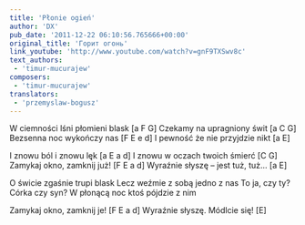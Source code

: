 ```yaml
---
title: 'Płonie ogień'
author: 'DX'
pub_date: '2011-12-22 06:10:56.765666+00:00'
original_title: 'Горит огонь'
link_youtube: 'http://www.youtube.com/watch?v=gnF9TXSwv8c'
text_authors:
 - 'timur-mucurajew'
composers:
 - 'timur-mucurajew'
translators:
 - 'przemyslaw-bogusz'
---
```


W ciemności lśni płomieni blask [a F G]
Czekamy na upragniony świt [a C G]
Bezsenna noc wykończy nas [F E e d]
I pewność że nie przyjdzie nikt [a E]

I znowu ból i znowu lęk [a E a d]
I znowu w oczach twoich śmierć [C G]
Zamykaj okno, zamknij już! [F E a d]
Wyraźnie słyszę – jest tuż, tuż... [a E]

O świcie zgaśnie trupi blask
Lecz weźmie z sobą jedno z nas
To ja, czy ty? Córka czy syn?
W płonącą noc ktoś pójdzie z nim

Zamykaj okno, zamknij je! [F E a d]
Wyraźnie słyszę. Módlcie się! [E]
